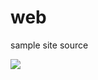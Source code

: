 # web

sample site source

![](https://github.com/sfc-computational-creativity-lab/web/blob/sample/screenshot.gif)
